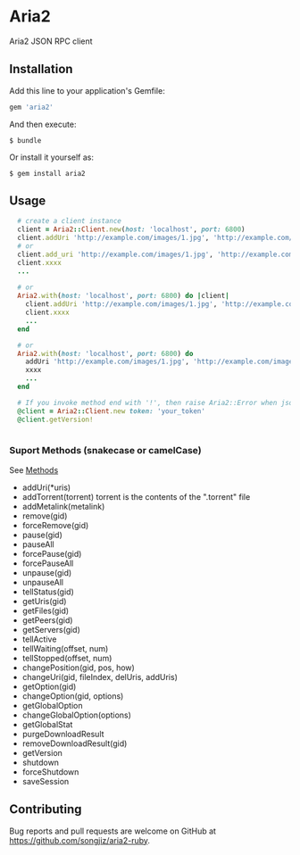# Aria2
  
  Aria2 JSON RPC client

## Installation

Add this line to your application's Gemfile:

```ruby
gem 'aria2'
```

And then execute:

    $ bundle

Or install it yourself as:

    $ gem install aria2

## Usage

```ruby
  # create a client instance
  client = Aria2::Client.new(host: 'localhost', port: 6800)
  client.addUri 'http://example.com/images/1.jpg', 'http://example.com/images/2.jpg'
  # or
  client.add_uri 'http://example.com/images/1.jpg', 'http://example.com/images/2.jpg'
  client.xxxx
  ...
  
  # or 
  Aria2.with(host: 'localhost', port: 6800) do |client|
    client.addUri 'http://example.com/images/1.jpg', 'http://example.com/images/2.jpg'
    client.xxxx
    ...
  end

  # or
  Aria2.with(host: 'localhost', port: 6800) do
    addUri 'http://example.com/images/1.jpg', 'http://example.com/images/2.jpg'
    xxxx
    ...
  end

  # If you invoke method end with '!', then raise Aria2::Error when json contains 'error' key
  @client = Aria2::Client.new token: 'your_token'
  @client.getVersion!
  
```

  ### Suport Methods (snakecase or camelCase)
  See [Methods](https://aria2.github.io/manual/en/html/aria2c.html#methods)

  - addUri(*uris)
  - addTorrent(torrent)
    torrent is the contents of the ".torrent" file
  - addMetalink(metalink)
  - remove(gid)
  - forceRemove(gid)
  - pause(gid)
  - pauseAll
  - forcePause(gid)
  - forcePauseAll
  - unpause(gid)
  - unpauseAll
  - tellStatus(gid)
  - getUris(gid)
  - getFiles(gid)
  - getPeers(gid)
  - getServers(gid)
  - tellActive
  - tellWaiting(offset, num)
  - tellStopped(offset, num)
  - changePosition(gid, pos, how)
  - changeUri(gid, fileIndex, delUris, addUris)
  - getOption(gid)
  - changeOption(gid, options)
  - getGlobalOption
  - changeGlobalOption(options)
  - getGlobalStat
  - purgeDownloadResult
  - removeDownloadResult(gid)
  - getVersion
  - shutdown
  - forceShutdown
  - saveSession

## Contributing

Bug reports and pull requests are welcome on GitHub at https://github.com/songjiz/aria2-ruby.

